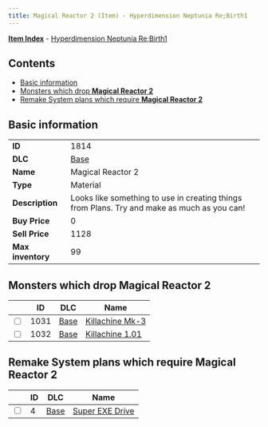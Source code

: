```yaml
---
title: Magical Reactor 2 (Item) - Hyperdimension Neptunia Re;Birth1
---
```


[**Item Index**](/neptunia/rb1/item/index.html) - [Hyperdimension Neptunia Re;Birth1](/neptunia/rb1)

## Contents

- [Basic information](#basic-information)
- [Monsters which drop **Magical Reactor 2**](#monsters-which-drop-magical-reactor-2)
- [Remake System plans which require **Magical Reactor 2**](#remake-system-plans-which-require-magical-reactor-2)

## Basic information

|   |   |
| -- | -- |
| **ID** | 1814 |
| **DLC** | [Base](/neptunia/rb1/dlc/1-base.html) |
| **Name** | Magical Reactor 2 |
| **Type** | Material |
| **Description** | Looks like something to use in creating things from Plans. Try and make as much as you can! |
| **Buy Price** | 0 |
| **Sell Price** | 1128 |
| **Max inventory** | 99 |


## Monsters which drop **Magical Reactor 2**

|    | ID | DLC | Name |
| -- | -- | --- | ---- |
| <input type="checkbox" id="rb1-monster-1-1031" class="trackbox" /> | 1031 | [Base](/neptunia/rb1/dlc/1-base.html) | [Killachine Mk-3](/neptunia/rb1/monster/1-1031-killachine-mk-3.html) |
| <input type="checkbox" id="rb1-monster-1-1032" class="trackbox" /> | 1032 | [Base](/neptunia/rb1/dlc/1-base.html) | [Killachine 1.01](/neptunia/rb1/monster/1-1032-killachine-1-01.html) |


## Remake System plans which require **Magical Reactor 2**

|    | ID | DLC | Name |
| -- | -- | --- | ---- |
| <input type="checkbox" id="rb1-quest-1-4" class="trackbox" /> | 4 | [Base](/neptunia/rb1/dlc/1-base.html) | [Super EXE Drive](/neptunia/rb1/quest/1-4-super-exe-drive.html) |

